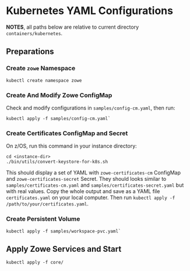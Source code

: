 # Kubernetes YAML Configurations

**NOTES**, all paths below are relative to current directory `containers/kubernetes`.

## Preparations

### Create `zowe` Namespace

```
kubectl create namespace zowe
```

### Create And Modify Zowe ConfigMap

Check and modify configurations in `samples/config-cm.yaml`, then run:

```
kubectl apply -f samples/config-cm.yaml`
```

### Create Certificates ConfigMap and Secret

On z/OS, run this command in your instance directory:

```
cd <instance-dir>
./bin/utils/convert-keystore-for-k8s.sh
```

This should display a set of YAML with `zowe-certificates-cm` ConfigMap and `zowe-certificates-secret` Secret. They should looks similar to `samples/certificates-cm.yaml` and `samples/certificates-secret.yaml` but with real values. Copy the whole output and save as a YAML file `certificates.yaml` on your local computer. Then run `kubectl apply -f /path/to/your/certificates.yaml`.

### Create Persistent Volume

```
kubectl apply -f samples/workspace-pvc.yaml`
```

## Apply Zowe Services and Start

```
kubectl apply -f core/
```
